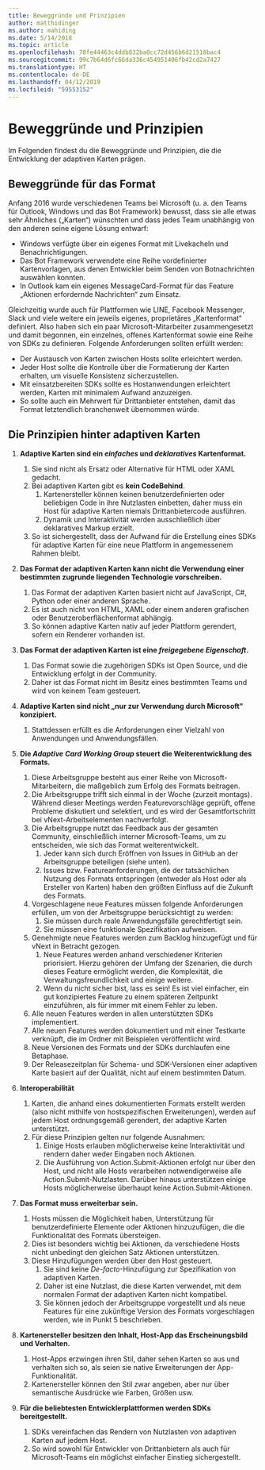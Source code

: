 ```yaml
---
title: Beweggründe und Prinzipien
author: matthidinger
ms.author: mahiding
ms.date: 5/14/2018
ms.topic: article
ms.openlocfilehash: 78fe44463c4ddb832ba0cc72d456b6d21518bac4
ms.sourcegitcommit: 99c7b64d6fc66da336c454951406fb42cd2a7427
ms.translationtype: HT
ms.contentlocale: de-DE
ms.lasthandoff: 04/12/2019
ms.locfileid: "59553152"
---
```

# <a name="motivations-and-principles"></a>Beweggründe und Prinzipien

Im Folgenden findest du die Beweggründe und Prinzipien, die die Entwicklung der adaptiven Karten prägen.

## <a name="motivations-behind-the-format"></a>Beweggründe für das Format

Anfang 2016 wurde verschiedenen Teams bei Microsoft (u. a. den Teams für Outlook, Windows und das Bot Framework) bewusst, dass sie alle etwas sehr Ähnliches („Karten“) wünschten und dass jedes Team unabhängig von den anderen seine eigene Lösung entwarf:

- Windows verfügte über ein eigenes Format mit Livekacheln und Benachrichtigungen.
-  Das Bot Framework verwendete eine Reihe vordefinierter Kartenvorlagen, aus denen Entwickler beim Senden von Botnachrichten auswählen konnten.
- In Outlook kam ein eigenes MessageCard-Format für das Feature „Aktionen erfordernde Nachrichten“ zum Einsatz.

Gleichzeitig wurde auch für Plattformen wie LINE, Facebook Messenger, Slack und viele weitere ein jeweils eigenes, proprietäres „Kartenformat“ definiert. Also haben sich ein paar Microsoft-Mitarbeiter zusammengesetzt und damit begonnen, ein einzelnes, offenes Kartenformat sowie eine Reihe von SDKs zu definieren. Folgende Anforderungen sollten erfüllt werden:

- Der Austausch von Karten zwischen Hosts sollte erleichtert werden.
- Jeder Host sollte die Kontrolle über die Formatierung der Karten erhalten, um visuelle Konsistenz sicherzustellen.
- Mit einsatzbereiten SDKs sollte es Hostanwendungen erleichtert werden, Karten mit minimalem Aufwand anzuzeigen.
- So sollte auch ein Mehrwert für Drittanbieter entstehen, damit das Format letztendlich branchenweit übernommen würde.

## <a name="principles-governing-adaptive-cards"></a>Die Prinzipien hinter adaptiven Karten

1.  **Adaptive Karten sind ein _einfaches_ und _deklaratives_ Kartenformat.**

    1.  Sie sind nicht als Ersatz oder Alternative für HTML oder XAML gedacht.
    2.  Bei adaptiven Karten gibt es **kein CodeBehind**.
        1. Kartenersteller können keinen benutzerdefinierten oder beliebigen Code in ihre Nutzlasten einbetten, daher muss ein Host für adaptive Karten niemals Drittanbietercode ausführen.
        2. Dynamik und Interaktivität werden ausschließlich über deklaratives Markup erzielt.
    3.  So ist sichergestellt, dass der Aufwand für die Erstellung eines SDKs für adaptive Karten für eine neue Plattform in angemessenem Rahmen bleibt.

2.  **Das Format der adaptiven Karten kann nicht die Verwendung einer bestimmten zugrunde liegenden Technologie vorschreiben.**

    1.  Das Format der adaptiven Karten basiert nicht auf JavaScript, C#, Python oder einer anderen Sprache.
    2.  Es ist auch nicht von HTML, XAML oder einem anderen grafischen oder Benutzeroberflächenformat abhängig.
    3.  So können adaptive Karten nativ auf jeder Plattform gerendert, sofern ein Renderer vorhanden ist.

3.  **Das Format der adaptiven Karten ist eine _freigegebene Eigenschaft_.**

    1.  Das Format sowie die zugehörigen SDKs ist Open Source, und die Entwicklung erfolgt in der Community.
    2.  Daher ist das Format nicht im Besitz eines bestimmten Teams und wird von keinem Team gesteuert.

4.  **Adaptive Karten sind nicht „nur zur Verwendung durch Microsoft“ konzipiert.**

    1.  Stattdessen erfüllt es die Anforderungen einer Vielzahl von Anwendungen und Anwendungsfällen.

5.  **Die _Adaptive Card Working Group_ steuert die Weiterentwicklung des Formats.**

    1.  Diese Arbeitsgruppe besteht aus einer Reihe von Microsoft-Mitarbeitern, die maßgeblich zum Erfolg des Formats beitragen.
    2.  Die Arbeitsgruppe trifft sich einmal in der Woche (zurzeit montags). Während dieser Meetings werden Featurevorschläge geprüft, offene Probleme diskutiert und selektiert, und es wird der Gesamtfortschritt bei vNext-Arbeitselementen nachverfolgt.
    3.  Die Arbeitsgruppe nutzt das Feedback aus der gesamten Community, einschließlich interner Microsoft-Teams, um zu entscheiden, wie sich das Format weiterentwickelt.
        1. Jeder kann sich durch Eröffnen von Issues in GitHub an der Arbeitsgruppe beteiligen (siehe unten).
        2. Issues bzw. Featureanforderungen, die der tatsächlichen Nutzung des Formats entspringen (entweder als Host oder als Ersteller von Karten) haben den größten Einfluss auf die Zukunft des Formats.
    4.  Vorgeschlagene neue Features müssen folgende Anforderungen erfüllen, um von der Arbeitsgruppe berücksichtigt zu werden:
        1. Sie müssen durch reale Anwendungsfälle gerechtfertigt sein.
        2. Sie müssen eine funktionale Spezifikation aufweisen.
    5.  Genehmigte neue Features werden zum Backlog hinzugefügt und für vNext in Betracht gezogen.
        1. Neue Features werden anhand verschiedener Kriterien priorisiert. Hierzu gehören der Umfang der Szenarien, die durch dieses Feature ermöglicht werden, die Komplexität, die Verwaltungsfreundlichkeit und einige weitere.
        2. Wenn du nicht sicher bist, lass es sein! Es ist viel einfacher, ein gut konzipiertes Feature zu einem späteren Zeitpunkt einzuführen, als für immer mit einem Fehler zu leben.
    6.  Alle neuen Features werden in allen unterstützten SDKs implementiert.
    7.  Alle neuen Features werden dokumentiert und mit einer Testkarte verknüpft, die im Ordner mit Beispielen veröffentlicht wird.
    8.  Neue Versionen des Formats und der SDKs durchlaufen eine Betaphase.
    9.  Der Releasezeitplan für Schema- und SDK-Versionen einer adaptiven Karte basiert auf der Qualität, nicht auf einem bestimmten Datum.

6.  **Interoperabilität**
    1.  Karten, die anhand eines dokumentierten Formats erstellt werden (also nicht mithilfe von hostspezifischen Erweiterungen), werden auf jedem Host ordnungsgemäß gerendert, der adaptive Karten unterstützt.
    2.  Für diese Prinzipien gelten nur folgende Ausnahmen:
        1.  Einige Hosts erlauben möglicherweise keine Interaktivität und rendern daher weder Eingaben noch Aktionen.
        2.  Die Ausführung von Action.Submit-Aktionen erfolgt nur über den Host, und nicht alle Hosts verarbeiten notwendigerweise alle Action.Submit-Nutzlasten. Darüber hinaus unterstützen einige Hosts möglicherweise überhaupt keine Action.Submit-Aktionen.

7.  **Das Format muss erweiterbar sein.**

    1.  Hosts müssen die Möglichkeit haben, Unterstützung für benutzerdefinierte Elemente oder Aktionen hinzuzufügen, die die Funktionalität des Formats übersteigen.
    2.  Dies ist besonders wichtig bei Aktionen, da verschiedene Hosts nicht unbedingt den gleichen Satz Aktionen unterstützen.
    3.  Diese Hinzufügungen werden über den Host gesteuert.
        1. Sie sind keine *De-facto*-Hinzufügung zur Spezifikation von adaptiven Karten.
        2. Daher ist eine Nutzlast, die diese Karten verwendet, mit dem normalen Format der adaptiven Karten nicht kompatibel.
        3. Sie können jedoch der Arbeitsgruppe vorgestellt und als neue Features für eine zukünftige Version des Formats vorgeschlagen werden, wie in Punkt 5 beschrieben.

8.  **Kartenersteller besitzen den Inhalt, Host-App das Erscheinungsbild und Verhalten.**

    1.  Host-Apps erzwingen ihren Stil, daher sehen Karten so aus und verhalten sich so, als seien sie native Erweiterungen der App-Funktionalität.
    2.  Kartenersteller können den Stil zwar angeben, aber nur über semantische Ausdrücke wie Farben, Größen usw.

9.  **Für die beliebtesten Entwicklerplattformen werden SDKs bereitgestellt.**

    1.  SDKs vereinfachen das Rendern von Nutzlasten von adaptiven Karten auf jedem Host.
    2.  So wird sowohl für Entwickler von Drittanbietern als auch für Microsoft-Teams ein möglichst einfacher Einstieg sichergestellt.
